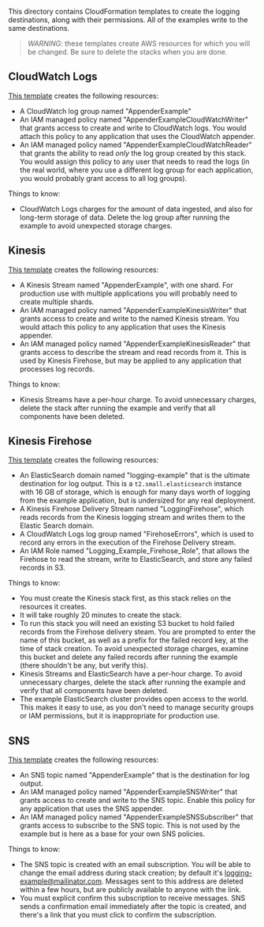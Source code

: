 This directory contains CloudFormation templates to create the logging destinations,
along with their permissions. All of the examples write to the same destinations.

> *WARNING*: these templates create AWS resources for which you will be changed. Be
  sure to delete the stacks when you are done.


## CloudWatch Logs

[This template](cloudwatch.json) creates the following resources:

* A CloudWatch log group named "AppenderExample"
* An IAM managed policy named "AppenderExampleCloudWatchWriter" that grants access to create
  and write to CloudWatch logs. You would attach this policy to any application that uses the
  CloudWatch appender.
* An IAM managed policy named "AppenderExampleCloudWatchReader" that grants the ability to
  read _only_ the log group created by this stack. You would assign this policy to any user
  that needs to read the logs (in the real world, where you use a different log group for
  each application, you would probably grant access to all log groups).

Things to know:

* CloudWatch Logs charges for the amount of data ingested, and also for long-term storage of
  data. Delete the log group after running the example to avoid unexpected storage charges.


## Kinesis

[This template](kinesis.json) creates the following resources:

* A Kinesis Stream named "AppenderExample", with one shard. For production use with multiple
  applications you will probably need to create multiple shards.
* An IAM managed policy named "AppenderExampleKinesisWriter" that grants access to create
  and write to the named Kinesis stream. You would attach this policy to any application that
  uses the Kinesis appender.
* An IAM managed policy named "AppenderExampleKinesisReader" that grants access to describe
  the stream and read records from it. This is used by Kinesis Firehose, but may be applied
  to any application that processes log records.

Things to know:

* Kinesis Streams have a per-hour charge. To avoid unnecessary charges, delete the stack after
  running the example and verify that all components have been deleted.


## Kinesis Firehose

[This template](kinesis-firehose.json) creates the following resources:

* An ElasticSearch domain named "logging-example" that is the ultimate destination for log
  output. This is a `t2.small.elasticsearch` instance with 16 GB of storage, which is enough
  for many days worth of logging from the example application, but is undersized for any real
  deployment.
* A Kinesis Firehose Delivery Stream named "LoggingFirehose", which reads records from the
  Kinesis logging stream and writes them to the Elastic Search domain.
* A CloudWatch Logs log group named "FirehoseErrors", which is used to record any errors in
  the execution of the Firehose Delivery stream.
* An IAM Role named "Logging_Example_Firehose_Role", that allows the Firehose to read the
  stream, write to ElasticSearch, and store any failed records in S3.


Things to know:

* You must create the Kinesis stack first, as this stack relies on the resources it creates.
* It will take roughly 20 minutes to create the stack.
* To run this stack you will need an existing S3 bucket to hold failed records from the Firehose
  delivery steam. You are prompted to enter the name of this bucket, as well as a prefix for the
  failed record key, at the time of stack creation. To avoid unexpected storage charges, examine
  this bucket and delete any failed records after running the example (there shouldn't be any,
  but verify this).
* Kinesis Streams and ElasticSearch have a per-hour charge. To avoid unnecessary charges, delete
  the stack after running the example and verify that all components have been deleted.
* The example ElasticSearch cluster provides open access to the world. This makes it easy to use,
  as you don't need to manage security groups or IAM permissions, but it is inappropriate for
  production use.


## SNS

[This template](sns.json) creates the following resources:

* An SNS topic named "AppenderExample" that is the destination for log output.
* An IAM managed policy named "AppenderExampleSNSWriter" that grants access to create and
  write to the SNS topic. Enable this policy for any application that uses the SNS appender.
* An IAM managed policy named "AppenderExampleSNSSubscriber" that grants access to subscribe
  to the SNS topic. This is not used by the example but is here as a base for your own SNS
  policies.

Things to know:

* The SNS topic is created with an email subscription. You will be able to change the email
  address during stack creation; by default it's [logging-example@mailinator.com](https://www.mailinator.com/v3/index.jsp?zone=public&query=logging-example#/#inboxpane).
  Messages sent to this address are deleted within a few hours, but are publicly available
  to anyone with the link.
* You must explicit confirm this subscription to receive messages. SNS sends a confirmation
  email immediately after the topic is created, and there's a link that you must click to
  confirm the subscription.
